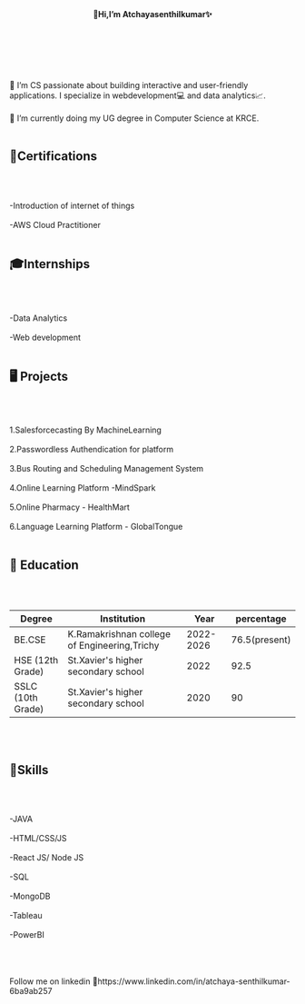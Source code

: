  <header> <b>👋Hi,I’m Atchayasenthilkumar✨</b>

</header><br><br><br>
<body>
 👀 I’m CS passionate about building interactive and user-friendly applications. I specialize in webdevelopment💻 and data analytics📈. <br><br>
 🌱 I’m currently doing my UG degree in Computer Science at KRCE.<br><br>

 <h2><b>📜Certifications</b></h2><br><br>

-Introduction of internet of things<br><br>
-AWS Cloud Practitioner<br><br>

<h2><b>🎓Internships</b></h2><br><br>

-Data Analytics<br><br>
-Web development<br><br>

<h2><b>🖥️ Projects</b></h2><br><br>

1.Salesforcecasting By MachineLearning<br><br>
2.Passwordless Authendication for platform<br><br>
3.Bus Routing and Scheduling Management System<br><br>
4.Online Learning Platform -MindSpark<br><br>
5.Online Pharmacy - HealthMart<br><br>
6.Language Learning Platform - GlobalTongue<br><br>

<h2><b> 🏢 Education</b></h2><br><br>

<table>
  <thead>
    <tr>
      <th>Degree</th>
      <th>Institution</th>
      <th>Year</th>
      <th>percentage</th>
    </tr>
  </thead>
  <tbody>
    <tr>
      <td>BE.CSE</td>
      <td> K.Ramakrishnan college of Engineering,Trichy</td>
      <td>2022-2026</td>
      <td>76.5(present)</td>
    </tr>
    <tr>
      <td>HSE (12th Grade)</td>
      <td>St.Xavier's higher secondary school</td>
      <td>2022</td>
      <td>92.5</td>
    </tr>
    <tr>
      <td>SSLC (10th Grade)</td>
      <td>St.Xavier's higher secondary school</td>
      <td>2020</td>
      <td>90</td>
    </tr>
  </tbody>
</table>
<br><br>

<h2><b>💪Skills </b></h2><br><br>

-JAVA<br><br>
-HTML/CSS/JS<br><br>
-React JS/ Node JS<br><br>
-SQL<br><br>
-MongoDB<br><br>
-Tableau<br><br>
-PowerBI<br><br>

</body><br><br>

<footer>
  Follow me on linkedin
  🔗https://www.linkedin.com/in/atchaya-senthilkumar-6ba9ab257
</footer>
